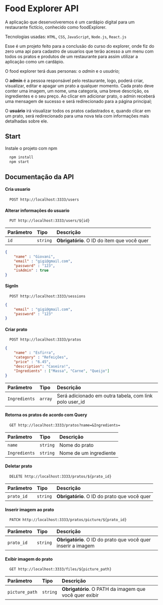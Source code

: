 
# Food Explorer API

A aplicação que desenvolveremos é um cardápio digital para um restaurante fictício, conhecido como foodExplorer.

Tecnologias usadas: `HTML`, `CSS`, `JavaScript`, `Node.js`, `React.js`

Esse é um projeto feito para a conclusão do curso do explorer, onde fiz do zero uma api para cadastro de usuarios que terão acesso a um menu com todos os pratos e produtos de um restaurante para assim utilizar a aplicação como um cardápio.

O food explorer terá duas personas: o *admin* e o *usuário*;

O **admin** é a pessoa responsável pelo restaurante, logo, poderá criar, visualizar, editar e apagar um prato a qualquer momento. Cada prato deve conter uma imagem, um nome, uma categoria, uma breve descrição, os ingredientes e o seu preço. Ao clicar em adicionar prato, o admin receberá uma mensagem de sucesso e será redirecionado para a página principal;

O **usuário** irá visualizar todos os pratos cadastrados e, quando clicar em um prato, será redirecionado para uma nova tela com informações mais detalhadas sobre ele.

 


## Start

Instale o projeto com npm

```bash
  npm install
  npm start
```
    
## Documentação da API

#### Cria usuario

```http
  POST http://localhost:3333/users
```

#### Alterar informações do usuario

```http
  PUT http://localhost:3333/users/${id}
```

| Parâmetro   | Tipo       | Descrição                                   |
| :---------- | :--------- | :------------------------------------------ |
| `id`      | `string` | **Obrigatório**. O ID do item que você quer |

```json
{
	"name" : "Giovani",
	"email" : "gigi@gmail.com",
	"password" : "123",
	"isAdmin" : true
}
```


#### SignIn

```http
  POST http://localhost:3333/sessions
```
```json
{
	"email" : "gigi@gmail.com",
	"password" : "123"
}
```


#### Criar prato

```http
  POST http://localhost:3333/pratos
```
```json
{
	"name" : "Esfirra",
	"category" : "Refeições",
	"price" : "6.45",
	"description": "Caseira!",
	"Ingredients" : ["Massa", "Carne", "Queijo"]
}
```

| Parâmetro   | Tipo       | Descrição                                   |
| :---------- | :--------- | :------------------------------------------ |
| `Ingredients`      | `array` | Será adicionado em outra tabela, com link polo user_id |


#### Retorna os pratos de acordo com Query

```http
  GET http://localhost:3333/pratos?name=&Ingredients=
```

| Parâmetro   | Tipo       | Descrição                                   |
| :---------- | :--------- | :------------------------------------------ |
| `name`      | `string` | Nome do prato |
| `Ingredients`      | `string` | Nome de um ingrediente |


#### Deletar prato

```http
  DELETE http://localhost:3333/pratos/${prato_id}
```

| Parâmetro   | Tipo       | Descrição                                   |
| :---------- | :--------- | :------------------------------------------ |
| `prato_id`      | `string` | **Obrigatório**. O ID do prato que você quer |


#### Inserir imagem ao prato

```http
  PATCH http://localhost:3333/pratos/picture/${prato_id}
```

| Parâmetro   | Tipo       | Descrição                                   |
| :---------- | :--------- | :------------------------------------------ |
| `prato_id`      | `string` | **Obrigatório**. O ID do prato que você quer inserir a imagem |


#### Exibir imagem do prato

```http
  GET http://localhost:3333/files/${picture_path}
```

| Parâmetro   | Tipo       | Descrição                                   |
| :---------- | :--------- | :------------------------------------------ |
| `picture_path`      | `string` | **Obrigatório**. O PATH da imagem que você quer exibir|


